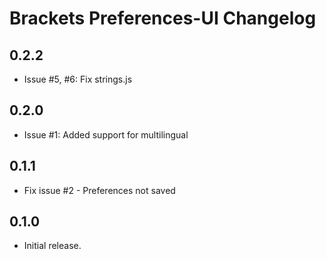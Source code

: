 # Brackets Preferences-UI Changelog

## 0.2.2
* Issue #5, #6: Fix strings.js

## 0.2.0
* Issue #1: Added support for multilingual

## 0.1.1
* Fix issue #2 - Preferences not saved

## 0.1.0
* Initial release.